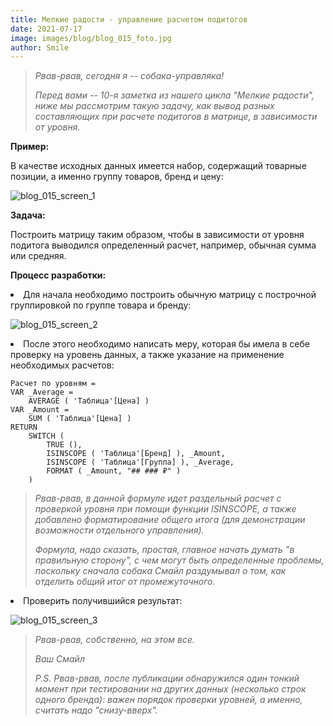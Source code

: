 ```yaml
---
title: Мелкие радости - управление раcчетом подитогов
date: 2021-07-17
image: images/blog/blog_015_foto.jpg
author: Smile
---
```


> *Рвав-рвав, сегодня я -- собака-управляка!*
>
> *Перед вами -- 10-я заметка из нашего цикла "Мелкие радости", ниже мы рассмотрим такую задачу, как вывод разных составляющих при расчете подитогов в матрице, в зависимости от уровня.*


**Пример:**

В качестве исходных данных имеется набор, содержащий товарные позиции, а именно группу товаров, бренд и цену:

![blog_015_screen_1](https://kkadikin.ru/images/blog/blog_015_screen_1.jpg)


**Задача:**

Построить матрицу таким образом, чтобы в зависимости от уровня подитога выводился определенный расчет, например, обычная сумма или средняя.


**Процесс разработки:**

**<li>** Для начала необходимо построить обычную матрицу с построчной группировкой по группе товара и бренду:

![blog_015_screen_2](https://kkadikin.ru/images/blog/blog_015_screen_2.jpg)

**<li>** После этого необходимо написать меру, которая бы имела в себе проверку на уровень данных, а также указание на применение необходимых расчетов:

```dax
Расчет по уровням =
VAR _Average =
    AVERAGE ( 'Таблица'[Цена] )
VAR _Amount =
    SUM ( 'Таблица'[Цена] )
RETURN
    SWITCH (
        TRUE (),
        ISINSCOPE ( 'Таблица'[Бренд] ), _Amount,
        ISINSCOPE ( 'Таблица'[Группа] ), _Average,
        FORMAT ( _Amount, "## ### ₽" )
    )
```

> *Рвав-рвав, в данной формуле идет раздельный расчет с проверкой уровня при помощи функции ISINSCOPE, а также добавлено форматирование общего итога (для демонстрации возможности отдельного управления).*
>
> *Формула, надо сказать, простая, главное начать думать "в правильную сторону", с чем могут быть определенные проблемы, поскольку сначала собака Смайл раздумывал о том, как отделить общий итог от промежуточного.*

**<li>** Проверить получившийся результат:

![blog_015_screen_3](https://kkadikin.ru/images/blog/blog_015_screen_3.jpg)

> *Рвав-рвав, собственно, на этом все.*
>
> *Ваш Смайл*
>
> *P.S. Рвав-рвав, после публикации обнаружился один тонкий момент при тестировании на других данных (несколько строк одного бренда): важен порядок проверки уровней, а именно, считать надо "снизу-вверх".*